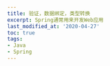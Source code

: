 ```yaml
---
title: 验证，数据绑定，类型转换
excerpt: Spring通常用来开发Web应用
last_modified_at: '2020-04-27'
toc: true
tags:
- Java
- Spring
---
```


